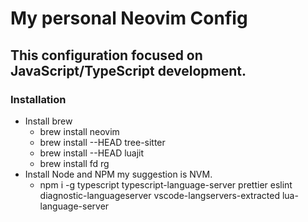 # My personal Neovim Config

## This configuration focused on JavaScript/TypeScript development.

### Installation

- Install brew
  - brew install neovim
  - brew install --HEAD tree-sitter
  - brew install --HEAD luajit
  - brew install fd rg
- Install Node and NPM my suggestion is NVM.
  - npm i -g typescript typescript-language-server prettier eslint diagnostic-languageserver vscode-langservers-extracted lua-language-server
